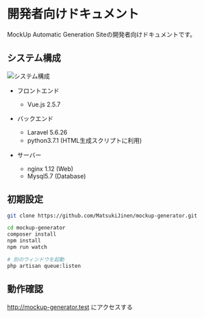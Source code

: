 # 開発者向けドキュメント
MockUp Automatic Generation Siteの開発者向けドキュメントです。

## システム構成
![システム構成](https://scontent.ffuk4-1.fna.fbcdn.net/v/t1.15752-9/48355722_492679531222914_332665459256066048_n.png?_nc_cat=109&_nc_ht=scontent.ffuk4-1.fna&oh=f672350cb04a7c02943e1932ac200b94&oe=5C9C8830)

- フロントエンド
  - Vue.js 2.5.7


- バックエンド
  - Laravel 5.6.26
  - python3.7.1 (HTML生成スクリプトに利用)


- サーバー
  - nginx 1.12 (Web)
  - Mysql5.7 (Database)


## 初期設定

```bash
git clone https://github.com/MatsukiJinen/mockup-generator.git

cd mockup-generator
composer install
npm install
npm run watch

# 別のウィンドウを起動
php artisan queue:listen
```

## 動作確認

http://mockup-generator.test
にアクセスする


